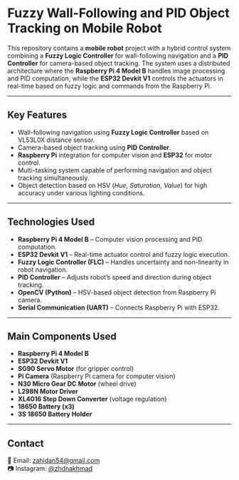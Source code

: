 # Fuzzy Wall-Following and PID Object Tracking on Mobile Robot

This repository contains a **mobile robot** project with a hybrid control system combining a **Fuzzy Logic Controller** for wall-following navigation and a **PID Controller** for camera-based object tracking. The system uses a distributed architecture where the **Raspberry Pi 4 Model B** handles image processing and PID computation, while the **ESP32 Devkit V1** controls the actuators in real-time based on fuzzy logic and commands from the Raspberry Pi.  

---

## Key Features
- Wall-following navigation using **Fuzzy Logic Controller** based on VL53L0X distance sensor.  
- Camera-based object tracking using **PID Controller**.  
- **Raspberry Pi** integration for computer vision and **ESP32** for motor control.  
- Multi-tasking system capable of performing navigation and object tracking simultaneously.  
- Object detection based on HSV (*Hue, Saturation, Value*) for high accuracy under various lighting conditions.  

---

## Technologies Used
- **Raspberry Pi 4 Model B** – Computer vision processing and PID computation.  
- **ESP32 Devkit V1** – Real-time actuator control and fuzzy logic execution.  
- **Fuzzy Logic Controller (FLC)** – Handles uncertainty and non-linearity in robot navigation.  
- **PID Controller** – Adjusts robot’s speed and direction during object tracking.  
- **OpenCV (Python)** – HSV-based object detection from Raspberry Pi camera.  
- **Serial Communication (UART)** – Connects Raspberry Pi with ESP32.  

---

## Main Components Used
- **Raspberry Pi 4 Model B**  
- **ESP32 Devkit V1**  
- **SG90 Servo Motor** (for gripper control)  
- **Pi Camera** (Raspberry Pi camera for computer vision)  
- **N30 Micro Gear DC Motor** (wheel drive)  
- **L298N Motor Driver**  
- **XL4016 Step Down Converter** (voltage regulation)  
- **18650 Battery (x3)**  
- **3S 18650 Battery Holder**  

---

## Contact
📧 Email: [zahidan54@gmail.com](mailto:zhdn54@gmail.com)  
📷 Instagram: [@zhdnakhmad](https://instagram.com/zhdnakhmad) 
